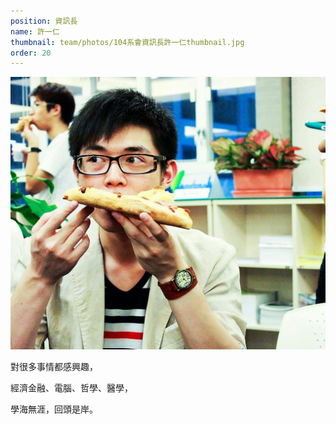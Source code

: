 ```yaml
---
position: 資訊長
name: 許一仁
thumbnail: team/photos/104系會資訊長許一仁thumbnail.jpg
order: 20
---
```

![104系會資訊長許一仁](photos/104系會資訊長許一仁full.jpg)

對很多事情都感興趣，

經濟金融、電腦、哲學、醫學，

學海無涯，回頭是岸。
